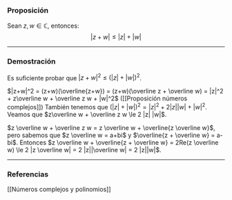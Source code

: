### Proposición

Sean $z,w \in \mathbb C$, entonces:
$$ |z+w| \le |z| + |w| $$

---
### Demostración

Es suficiente probar que $|z+w|^2 \le (|z| + |w|)^2$.

$|z+w|^2 = (z+w)(\overline{z+w}) = (z+w)(\overline z + \overline w) = |z|^2 + z\overline w + \overline z w + |w|^2$ ([[Proposición números complejos]]) 
También tenemos que $(|z| + |w|)^2 = |z|^2 + 2|z||w| + |w|^2$. Veamos que $z\overline w + \overline z w \le 2 |z| |w|$.

$z \overline w + \overline z w = z \overline w + \overline{z \overline w}$, pero sabemos que $z \overline w = a+bi$ y $\overline{z + \overline w} = a-bi$.
Entonces $z \overline w + \overline{z + \overline w} = 2Re(z \overline w) \le 2 |z \overline w| = 2 |z||\overline w| = 2 |z||w|$.

---
### Referencias

[[Números complejos y polinomios]]